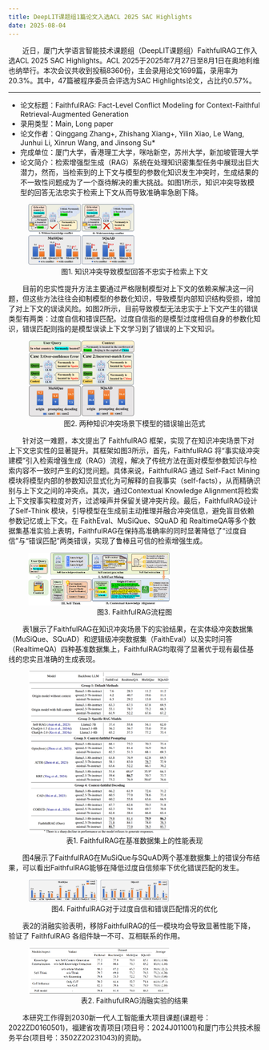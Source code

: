 ```yaml
---
title: DeepLIT课题组1篇论文入选ACL 2025 SAC Highlights
date: 2025-08-04
---
```

&emsp;&emsp;近日，厦门大学语言智能技术课题组（DeepLIT课题组）FaithfulRAG工作入选ACL 2025 SAC Highlights。ACL 2025于2025年7月27日至8月1日在奥地利维也纳举行。本次会议共收到投稿8360份，主会录用论文1699篇，录用率为20.3%。其中，47篇被程序委员会评选为SAC Highlights论文，占比约0.57%。
<!--more-->
- - -
- 论文标题：FaithfulRAG: Fact-Level Conflict Modeling for Context-Faithful Retrieval-Augmented Generation
- 录用类型：Main, Long paper
- 论文作者：Qinggang Zhang+, Zhishang Xiang+, Yilin Xiao, Le Wang, Junhui Li, Xinrun Wang, and Jinsong Su*
- 完成单位：厦门大学，香港理工大学，咪咕新空，苏州大学，新加坡管理大学
- 论文简介：检索增强型生成（RAG）系统在处理知识密集型任务中展现出巨大潜力，然而，当检索到的上下文与模型的参数化知识发生冲突时，生成结果的不一致性问题成为了一个亟待解决的重大挑战。如图1所示，知识冲突导致模型的回答无法忠实于检索上下文从而导致准确率急剧下降。
<figure>
  <img src="1.jpg" alt="" style="width: 50%;">
  <figcaption style="text-align: center;">图1. 知识冲突导致模型回答不忠实于检索上下文</figcaption>
</figure>
&emsp;&emsp;目前的忠实性提升方法主要通过严格限制模型对上下文的依赖来解决这一问题，但这些方法往往会抑制模型的参数化知识，导致模型内部知识结构受损，增加了对上下文的误读风险。如图2所示，目前导致模型无法忠实于上下文产生的错误类型有两类：过度自信和错误匹配。过度自信指的是模型过度相信自身的参数化知识，错误匹配则指的是模型误读上下文学习到了错误的上下文知识。
<figure>
  <img src="2.jpg" alt="" style="width: 50%;">
  <figcaption style="text-align: center;">图2. 两种知识冲突场景下模型的错误输出范式</figcaption>
</figure>
&emsp;&emsp;针对这一难题，本文提出了 FaithfulRAG 框架，实现了在知识冲突场景下对上下文忠实性的显著提升。其框架如图3所示，首先，FaithfulRAG 将“事实级冲突建模”引入检索增强生成（RAG）流程，解决了传统方法在面对模型参数知识与检索内容不一致时产生的幻觉问题。具体来说，FaithfulRAG 通过 Self-Fact Mining模块将模型内部的参数知识显式化为可解释的自我事实（self-facts），从而精确识别与上下文之间的冲突点。其次，通过Contextual Knowledge Alignment将检索上下文按事实粒度对齐，过滤噪声并保留关键冲突片段。最后，FaithfulRAG设计了Self-Think 模块，引导模型在生成前主动推理并融合冲突信息，避免盲目依赖参数记忆或上下文。在 FaithEval、MuSiQue、SQuAD 和 RealtimeQA等多个数据集基准实验上表明，FaithfulRAG在保持高准确率的同时显著降低了“过度自信”与“错误匹配”两类错误，实现了鲁棒且可信的检索增强生成。
<figure>
  <img src="3.jpg" alt="" style="width: 66.6%;">
  <figcaption style="text-align: center;">图3. FaithfulRAG流程图</figcaption>
</figure>
&emsp;&emsp;表1展示了FaithfulRAG在知识冲突场景下的实验结果，在实体级冲突数据集（MuSiQue、SQuAD）和逻辑级冲突数据集（FaithEval）以及实时问答（RealtimeQA）四种基准数据集上，FaithfulRAG均取得了显著优于现有最佳基线的忠实且准确的生成表现。
<figure>
  <img src="4.png" alt="" style="width: 66.6%;">
  <figcaption style="text-align: center;">表1. FaithfulRAG在基准数据集上的性能表现</figcaption>
</figure>
&emsp;&emsp;图4展示了FaithfulRAG在MuSiQue与SQuAD两个基准数据集上的错误分布结果，可以看出FaithfulRAG能够在降低过度自信频率下优化错误匹配的发生。
<figure>
  <img src="5.png" alt="" style="width: 66.6%;">
  <figcaption style="text-align: center;">
  图4. FaithfulRAG对于过度自信和错误匹配情况的优化
  </figcaption>
</figure>
&emsp;&emsp;表2的消融实验表明，移除FaithfulRAG的任一模块均会导致显著性能下降，验证了 FaithfulRAG 各组件缺一不可、互相联系的作用。
<figure>
  <img src="6.png" alt="" style="width: 66.6%;">
  <figcaption style="text-align: center;">表2. FaithufulRAG消融实验的结果</figcaption>
</figure>
&emsp;&emsp;本研究工作得到2030新一代人工智能重大项目课题(课题号：2022ZD0160501)，福建省攻青项目(项目号：2024J011001)和厦门市公共技术服务平台(项目号：3502Z20231043)的资助。

